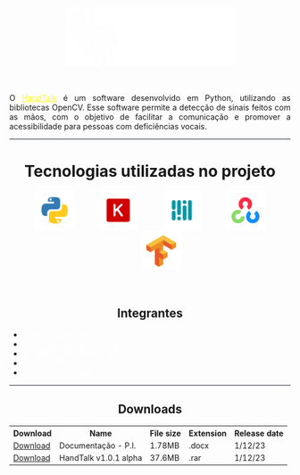 <p align="center">
  <img src="public/assets/images/Handtalk logo.png" style="width: 300px;" />
</p>

<br>
<p style="text-align: justify">O <a href="https://hand-talk.netlify.app/" target="_blank" style="color: yellow">HandTalk</a> é um software desenvolvido em Python, utilizando as bibliotecas OpenCV. Esse software permite a detecção de sinais feitos com as mãos, com o objetivo de facilitar a comunicação e promover a acessibilidade para pessoas com deficiências vocais.</p>

<div style="background-color: #21262d; width: 100%; height: 1px; border-radius: 100px"></div>

<h1 align="center">Tecnologias utilizadas no projeto</h1>
<p align="center">
    <img src="public/assets/images/TechIcons/Python.png"/ style="width: 70px; display: inline-block;">
    <img src="public/assets/images/TechIcons/KerasIcon.png"/ style="width: 70px; display: inline-block; margin-left: 40px;">
    <img src="public/assets/images/TechIcons/MediaPipe.png"/ style="width: 70px; display: inline-block; margin-left: 40px;">
    <img src="public/assets/images/TechIcons/OpenCV.png"/ style="width: 70px; display: inline-block; margin-left: 40px;">
    <img src="public/assets/images/TechIcons/TensorFlow.png"/ style="width: 70px; display: inline-block; margin-left: 40px;">
</p>
<br>
<h2 align="center">Integrantes</h2>
<ul>
    <li>
        <a href="https://github.com/Gustavo2022003" target="_blank" style="color: white">Gustavo Gutierrez</a>
    </li>
    <li>
        <a href="https://github.com/oliveirajh" target="_blank" style="color: white">João Henrique de Oliveira</a>
    </li>
    <li>
        <a href="https://github.com/avalonecabrera1902" target="_blank" style="color: white">Avalone Cabrera da Silva</a>
    </li>
    <li>
        <a href="https://github.com/chrismatex" target="_blank" style="color: white">Christian Martins Teixeira</a>
    </li>
    <li>
        <a href="#" target="_blank" style="color: white">Leonardo Henrique dos Santos</a>
    </li>
</ul>

<div style="background-color: #21262d; width: 100%; height: 1px; border-radius: 100px"></div>

<h2 align="center">Downloads</h2>
<p align="center">
    <table>
    <tr>
        <th>Download</th>
        <th>Name</th>
        <th>File size</th>
        <th>Extension</th>
        <th>Release date</th>
    </tr>
    <tr>
        <td><a href="public/Docs/HandTalk.pdf">Download</a></td>
        <td>Documentação - P.I.</td>
        <td>1.78MB</td>
        <td>.docx</td>
        <td>1/12/23</td>
    </tr>
        <tr>
        <td><a href="HandTalk.rar">Download</a></td>
        <td>HandTalk v1.0.1 alpha</td>
        <td>37.6MB</td>
        <td>.rar</td>
        <td>1/12/23</td>
    </tr>
</table>
</p>